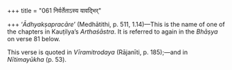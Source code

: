 +++
title = "061 निर्वर्तेताऽस्य यावद्भिर्"

+++
‘*Ādhyakṣapracāre*’ (Medhātithi, p. 511, 1.14)—This is the name of one
of the chapters in Kauṭilya’s *Arthaśāstra*. It is referred to again in
the *Bhāṣya* on verse 81 below.

This verse is quoted in *Vīramitrodaya* (Rājanīti, p. 185);—and in
*Nītimayūkha* (p. 53).


